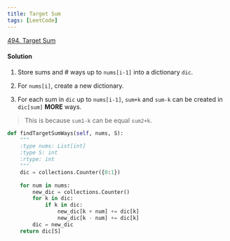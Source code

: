 ```yaml
---
title: Target Sum
tags: [LeetCode]
---
```


[494. Target Sum](https://leetcode.com/problems/target-sum/)
#### Solution  
1. Store sums and # ways up to `nums[i-1]` into a dictionary `dic`.

1. For `nums[i]`, create a new dictionary.

1. For each sum in `dic` up to `nums[i-1]`, `sum+k` and `sum-k` can be created in `dic[sum]` **MORE** ways.
> This is because `sum1-k` can be equal `sum2+k`.

```python
def findTargetSumWays(self, nums, S):
    """
    :type nums: List[int]
    :type S: int
    :rtype: int
    """
    dic = collections.Counter({0:1})
    
    for num in nums:
        new_dic = collections.Counter()
        for k in dic:
            if k in dic:
                new_dic[k + num] += dic[k]
                new_dic[k - num] += dic[k]
        dic = new_dic
    return dic[S]
```